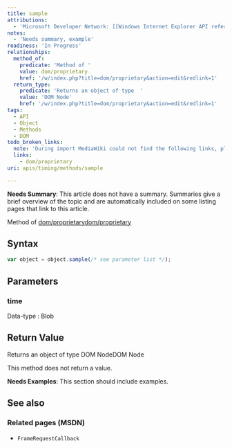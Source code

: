 ```yaml
---
title: sample
attributions:
  - 'Microsoft Developer Network: [[Windows Internet Explorer API reference](http://msdn.microsoft.com/en-us/library/ie/hh828809%28v=vs.85%29.aspx) Article]'
notes:
  - 'Needs summary, example'
readiness: 'In Progress'
relationships:
  method_of:
    predicate: 'Method of '
    value: dom/proprietary
    href: '/w/index.php?title=dom/proprietary&action=edit&redlink=1'
  return_type:
    predicate: 'Returns an object of type  '
    value: 'DOM Node'
    href: '/w/index.php?title=dom/proprietary&action=edit&redlink=1'
tags:
  - API
  - Object
  - Methods
  - DOM
todo_broken_links:
  note: 'During import MediaWiki could not find the following links, please fix and adjust this list.'
  links:
    - dom/proprietary
uri: apis/timing/methods/sample

---
```

**Needs Summary**: This article does not have a summary. Summaries give a brief overview of the topic and are automatically included on some listing pages that link to this article.

Method of [dom/proprietary](/w/index.php?title=dom/proprietary&action=edit&redlink=1)[dom/proprietary](/w/index.php?title=dom/proprietary&action=edit&redlink=1)

## <span>Syntax</span>

``` js
var object = object.sample(/* see parameter list */);
```

## <span>Parameters</span>

### <span>time</span>

 Data-type
:   Blob

## <span>Return Value</span>

Returns an object of type DOM NodeDOM Node

This method does not return a value.

**Needs Examples**: This section should include examples.

## <span>See also</span>

### <span>Related pages (MSDN)</span>

-   `FrameRequestCallback`
